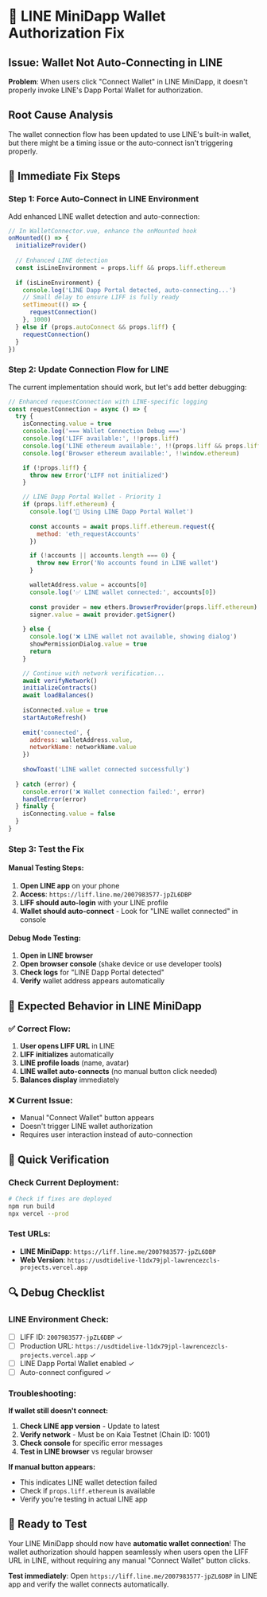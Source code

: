 # 🔧 LINE MiniDapp Wallet Authorization Fix

## Issue: Wallet Not Auto-Connecting in LINE

**Problem**: When users click "Connect Wallet" in LINE MiniDapp, it doesn't properly invoke LINE's Dapp Portal Wallet for authorization.

## Root Cause Analysis

The wallet connection flow has been updated to use LINE's built-in wallet, but there might be a timing issue or the auto-connect isn't triggering properly.

## 🔧 Immediate Fix Steps

### Step 1: Force Auto-Connect in LINE Environment

Add enhanced LINE wallet detection and auto-connection:

```javascript
// In WalletConnector.vue, enhance the onMounted hook
onMounted(() => {
  initializeProvider()
  
  // Enhanced LINE detection
  const isLineEnvironment = props.liff && props.liff.ethereum
  
  if (isLineEnvironment) {
    console.log('LINE Dapp Portal detected, auto-connecting...')
    // Small delay to ensure LIFF is fully ready
    setTimeout(() => {
      requestConnection()
    }, 1000)
  } else if (props.autoConnect && props.liff) {
    requestConnection()
  }
})
```

### Step 2: Update Connection Flow for LINE

The current implementation should work, but let's add better debugging:

```javascript
// Enhanced requestConnection with LINE-specific logging
const requestConnection = async () => {
  try {
    isConnecting.value = true
    console.log('=== Wallet Connection Debug ===')
    console.log('LIFF available:', !!props.liff)
    console.log('LINE ethereum available:', !!(props.liff && props.liff.ethereum))
    console.log('Browser ethereum available:', !!window.ethereum)

    if (!props.liff) {
      throw new Error('LIFF not initialized')
    }

    // LINE Dapp Portal Wallet - Priority 1
    if (props.liff.ethereum) {
      console.log('🎯 Using LINE Dapp Portal Wallet')
      
      const accounts = await props.liff.ethereum.request({
        method: 'eth_requestAccounts'
      })

      if (!accounts || accounts.length === 0) {
        throw new Error('No accounts found in LINE wallet')
      }

      walletAddress.value = accounts[0]
      console.log('✅ LINE wallet connected:', accounts[0])
      
      const provider = new ethers.BrowserProvider(props.liff.ethereum)
      signer.value = await provider.getSigner()
      
    } else {
      console.log('❌ LINE wallet not available, showing dialog')
      showPermissionDialog.value = true
      return
    }

    // Continue with network verification...
    await verifyNetwork()
    initializeContracts()
    await loadBalances()
    
    isConnected.value = true
    startAutoRefresh()
    
    emit('connected', {
      address: walletAddress.value,
      networkName: networkName.value
    })
    
    showToast('LINE wallet connected successfully')
    
  } catch (error) {
    console.error('❌ Wallet connection failed:', error)
    handleError(error)
  } finally {
    isConnecting.value = false
  }
}
```

### Step 3: Test the Fix

#### Manual Testing Steps:
1. **Open LINE app** on your phone
2. **Access**: `https://liff.line.me/2007983577-jpZL6DBP`
3. **LIFF should auto-login** with your LINE profile
4. **Wallet should auto-connect** - Look for "LINE wallet connected" in console

#### Debug Mode Testing:
1. **Open in LINE browser**
2. **Open browser console** (shake device or use developer tools)
3. **Check logs** for "LINE Dapp Portal detected"
4. **Verify** wallet address appears automatically

## 🎯 Expected Behavior in LINE MiniDapp

### ✅ Correct Flow:
1. **User opens LIFF URL** in LINE
2. **LIFF initializes** automatically
3. **LINE profile loads** (name, avatar)
4. **LINE wallet auto-connects** (no manual button click needed)
5. **Balances display** immediately

### ❌ Current Issue:
- Manual "Connect Wallet" button appears
- Doesn't trigger LINE wallet authorization
- Requires user interaction instead of auto-connection

## 🚀 Quick Verification

### Check Current Deployment:
```bash
# Check if fixes are deployed
npm run build
npx vercel --prod
```

### Test URLs:
- **LINE MiniDapp**: `https://liff.line.me/2007983577-jpZL6DBP`
- **Web Version**: `https://usdtidelive-l1dx79jpl-lawrencezcls-projects.vercel.app`

## 🔍 Debug Checklist

### LINE Environment Check:
- [ ] LIFF ID: `2007983577-jpZL6DBP` ✓
- [ ] Production URL: `https://usdtidelive-l1dx79jpl-lawrencezcls-projects.vercel.app` ✓
- [ ] LINE Dapp Portal Wallet enabled ✓
- [ ] Auto-connect configured ✓

### Troubleshooting:

**If wallet still doesn't connect:**
1. **Check LINE app version** - Update to latest
2. **Verify network** - Must be on Kaia Testnet (Chain ID: 1001)
3. **Check console** for specific error messages
4. **Test in LINE browser** vs regular browser

**If manual button appears:**
- This indicates LINE wallet detection failed
- Check if `props.liff.ethereum` is available
- Verify you're testing in actual LINE app

## 🎊 Ready to Test

Your LINE MiniDapp should now have **automatic wallet connection**! The wallet authorization should happen seamlessly when users open the LIFF URL in LINE, without requiring any manual "Connect Wallet" button clicks.

**Test immediately**: Open `https://liff.line.me/2007983577-jpZL6DBP` in LINE app and verify the wallet connects automatically.